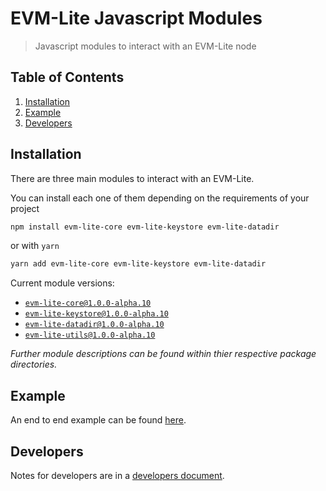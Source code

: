 # EVM-Lite Javascript Modules

> Javascript modules to interact with an EVM-Lite node

## Table of Contents

1. [Installation](#installation)
2. [Example](#Example)
3. [Developers](#developers)

## Installation

There are three main modules to interact with an EVM-Lite.

You can install each one of them depending on the requirements of your project

```bash
npm install evm-lite-core evm-lite-keystore evm-lite-datadir
```

or with `yarn`

```bash
yarn add evm-lite-core evm-lite-keystore evm-lite-datadir
```

Current module versions:

-   [`evm-lite-core@1.0.0-alpha.10`](packages/core/README.md)
-   [`evm-lite-keystore@1.0.0-alpha.10`](packages/keystore/README.md)
-   [`evm-lite-datadir@1.0.0-alpha.10`](packages/datadir/README.md)
-   [`evm-lite-utils@1.0.0-alpha.10`](packages/utils/README.md)

_Further module descriptions can be found within thier respective package directories._

## Example

An end to end example can be found [here](example/README.md).

## Developers

Notes for developers are in a [developers document](docs/developers.md).
